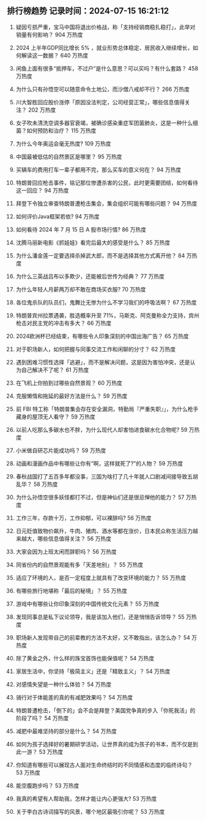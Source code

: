 
## 排行榜趋势 记录时间：2024-07-15 16:21:12
  
  1. 疑因亏损严重，宝马中国将退出价格战，称「支持经销商稳扎稳打」，此举对销量有何影响？ 904 万热度
    
  2. 2024 上半年GDP同比增长 5% ，就业形势总体稳定、居民收入继续增长，如何解读这一数据？ 640 万热度
    
  3. 闲鱼上面有很多“抵押车，不过户”是什么意思？可以买吗？有什么套路？ 458 万热度
    
  4. 为什么只有孙悟空可以随意命令土地公，而沙僧八戒却不行？ 266 万热度
    
  5. 川大智胜回应股价涨停「原因没法判定，公司经营正常」，哪些信息值得关注？ 202 万热度
    
  6. 女子吹未清洗空调多器官衰竭，被确诊感染重症军团菌肺炎，这是一种什么细菌？如何预防和治疗？ 115 万热度
    
  7. 为什么今年奥运会毫无热度? 109 万热度
    
  8. 中国最被低估的自然景区是哪里？ 95 万热度
    
  9. 买辆车的费用打车一辈子都用不完，那么买车的意义何在？ 94 万热度
    
  10. 特朗普回应枪击事件，铭记那位惨遭杀害的公民，此时更需要团结，如何看待这一回应？ 94 万热度
    
  11. 拜登下令独立审查特朗普遭枪击集会，集会组织可能有哪些问题？ 94 万热度
    
  12. 如何评价Java框架若依? 94 万热度
    
  13. 如何看待 2024 年 7 月 15 日 A 股市场行情? 86 万热度
    
  14. 沈腾马丽新电影《抓娃娃》看完后最大的感受是什么？ 85 万热度
    
  15. 为什么潘金莲一定要选择杀掉武大郎，而不是选择其他方式离开他？ 84 万热度
    
  16. 为什么三英战吕布以多欺少，还能被后世传为经典？ 77 万热度
    
  17. 为什么年轻人月薪两万却不敢在商场买衣服? 70 万热度
    
  18. 各位鬼杀队的队员们，鬼舞辻无惨为什么不学习我们的呼吸法啊？ 67 万热度
    
  19. 特朗普宾州拉票遇袭，胜选概率升至 71%，马斯克、阿克曼称全力支持，宾州枪击对民主党的冲击有多大？ 66 万热度
    
  20. 2024欧洲杯已经结束，有哪些令人印象深刻的中国出海广告？ 65 万热度
    
  21. 对于职场新人，如何把握与同事交流工作和闲聊的分寸？ 62 万热度
    
  22. 遇到困难习惯性选择「逃避」，而不是解决问题，这是因为害怕冲突，还是认为自己解决不了呢？ 61 万热度
    
  23. 在飞机上你拍到过哪些自然景观？ 60 万热度
    
  24. 克服懒惰和拖延的最好方法是什么？ 59 万热度
    
  25. 前 FBI 特工称「特朗普集会存在安全漏洞，特勤局『严重失职』」，为什么枪手藏身的屋顶无人看守？ 59 万热度
    
  26. 以前人吃那么多碳水也不胖，为什么现代人却害怕进食碳水化合物呢? 59 万热度
    
  27. 小米做自研芯片能成功吗？ 59 万热度
    
  28. 动画和漫画作品中有哪些让你有“啊，这样就死了?”的人物？ 59 万热度
    
  29. 春秋战国打了五百多年都没事，三国为啥打了几十年就人口剧减间接导致五胡乱华？ 58 万热度
    
  30. 为什么孙悟空很多妖怪都打不过，但是神仙们还是很忌惮他的能力？ 57 万热度
    
  31. 工作三年，存款十万，工作抑郁，可以裸辞吗? 56 万热度
    
  32. 日元贬值致物价飙升，牛肉、猪肉、酒水等都在涨价，日本民众称生活压力越来越大，哪些信息值得关注？ 56 万热度
    
  33. 大家会因为上班太闲而辞职吗？ 56 万热度
    
  34. 同省份内的自然景观能有多「天差地别」？ 55 万热度
    
  35. 适应了环境的人，是否一定程度上就具有了改变环境的能力？ 55 万热度
    
  36. 有哪些旅行地堪称「最后的秘境」？ 55 万热度
    
  37. 游戏中有哪些让你印象深刻的中国传统文化元素？ 55 万热度
    
  38. 发现同事总是私下议论领导，我是该加入他们，还是悄悄告诉领导？ 55 万热度
    
  39. 职场新人发现带自己的前辈教的方法不太好，又不敢指出，该怎么办？ 54 万热度
    
  40. 除了黄金之外，什么样的珠宝首饰也能保值呢？ 54 万热度
    
  41. 家居生活中，你坚持「极简主义」还是「精致主义」？ 54 万热度
    
  42. 对感情失望是一种什么体验？ 54 万热度
    
  43. 骑行对于体能差的真的有减肥效果吗？ 54 万热度
    
  44. 特朗普遭枪击，「倒下的」会不会是拜登？美国党争真的步入「你死我活」的阶段了吗？ 54 万热度
    
  45. 减肥中最难坚持的部分是什么？ 54 万热度
    
  46. 如何为孩子选择好的暑期研学活动，让世界真的成为孩子的书本，而不仅是到此一游？ 53 万热度
    
  47. 你知道有哪些可以展现古人面对生命终结时的不同情感和态度的临终诗句？ 53 万热度
    
  48. 能空腹跑步吗？ 53 万热度
    
  49. 我真的希望有人帮助我，怎样才能让内心更强大? 53 万热度
    
  50. 关于李白古诗词描写的风景，哪个地区最吸引你呢？ 53 万热度
    
